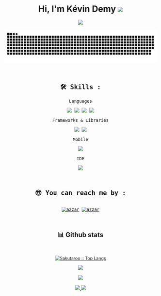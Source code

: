 <h1 align="center">Hi, I'm Kévin Demy <img src="https://media.giphy.com/media/hvRJCLFzcasrR4ia7z/giphy.gif" width="35"></h1>
<p align="center">
  <a href="https://github.com/DenverCoder1/readme-typing-svg"><img src="https://readme-typing-svg.herokuapp.com?lines=Programmer;EPITECH+Student;Always%20learning%20new%20things;Bordeaux%20|%20France%20&center=true&width=500&height=50"></a>
</p>

<div align="center">
  <a href="https://github.com/1999AZZAR/1999AZZAR/blob/readme/resources/grid-snake.svg">
  <img  src="https://github.com/1999AZZAR/1999AZZAR/blob/readme/resources/grid-snake.svg"
       alt="snake" /></a>
</div>

&nbsp;

<div>
  <samp>
    <h2 align="center">🛠 Skills :</h2>
    <p align="center"> Languages </p>
    <p align="center">
      <img src="https://img.shields.io/badge/c-%2300599C.svg?style=for-the-badge&logo=c&logoColor=white">
      <img src="https://img.shields.io/badge/kotlin-%237F52FF.svg?style=for-the-badge&logo=kotlin&logoColor=white">
      <img src="https://img.shields.io/badge/python-3670A0?style=for-the-badge&logo=python&logoColor=ffdd54">
      <img src="https://img.shields.io/badge/TypeScript-007ACC?style=for-the-badge&logo=typescript&logoColor=white">
    </p>
    <p align="center"> Frameworks & Libraries </p>
    <p align="center">
      <img src="https://img.shields.io/badge/react-%2320232a.svg?style=for-the-badge&logo=react&logoColor=%2361DAFB">
      <img src="https://img.shields.io/badge/react_native-%2320232a.svg?style=for-the-badge&logo=react&logoColor=%2361DAFB">
    </p>
    <p align="center"> Mobile </p>
    <p align="center">
      <img src="https://img.shields.io/badge/Android-3DDC84?style=for-the-badge&logo=android&logoColor=white">
    </p>
    <p align="center"> IDE </p>
    <p align="center">
      <img src="https://img.shields.io/badge/jetbrains-FFFFFF?&style=for-the-badge&logo=JetBrains&logoColor=black">
    </p>
  </samp>
</div>

&nbsp;

<div>
  <samp>
    <h2 align="center">😎 You can reach me by :</h2>
    <p align="center">
      <br/>
      <a href="https://www.linkedin.com/in/kevindemy/" target="blank"><img align="center"
         src="https://img.shields.io/badge/linkedin-%231DA1F2.svg?style=for-the-badge&logo=linkedin&logoColor=white"
         alt="azzar" height="30"/></a>
      <a href="mailto:kevin.demy@epitech.eu" target="blank"><img align="center"
         src="https://img.shields.io/badge/kevin.demy@epitech.eu-0078D4.svg?style=for-the-badge&logo=Microsoft+Outlook&logoColor=white"
         alt="azzar" height="30"/></a>
    </p>
  </samp>
</div>

&nbsp;

<div>
    <h2 align="center"> 📊 Github stats </h2>
      <br/>
        <p align="center">
          <a href="https://github.com/Sakutaroo/">
          <img src="https://github-readme-stats.vercel.app/api/top-langs/?username=Sakutaroo&langs_count=6&theme=radical&layout=compact&hide_border=true&count_private=true" alt="Sakutaroo :: Top Langs" /></a>
        </p>
        <p align="center">
          <a href="https://github.com/Sakutaroo/">
          <img src="https://github-profile-summary-cards.vercel.app/api/cards/profile-details?username=Sakutaroo&theme=radical&count_private=true" /></a>
        </p>
        <p align="center">
          <a href="https://github.com/Sakutaroo/">
          <img src="https://github-profile-trophy.vercel.app/?username=Sakutaroo&theme=radical&no-frame=true&row=1&&margin-w=30&no-bg=true&count_private=true" />
          </a>
       </p>
        <p align="center">
          <a href="https://github.com/Sakutaroo/">
          <img width="49.5%" src="https://github-readme-stats.vercel.app/api?username=Sakutaroo&show_icons=true&theme=radical&hide_border=true&count_private=true" />
          <img width="49.5%" src="https://github-readme-streak-stats.herokuapp.com/?user=Sakutaroo&theme=radical&hide_border=true&count_private=true" />
          </a>
       </p>
  </div>
